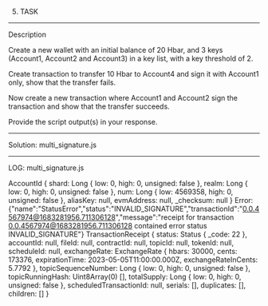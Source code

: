5. TASK
________________________________________
Description

Create a new wallet with an initial balance of 20 Hbar, and 3 keys
(Account1, Account2 and Account3) in a key list, with a key
threshold of 2.

Create transaction to transfer 10 Hbar to Account4 and sign it
with Account1 only, show that the transfer fails.

Now create a new transaction where Account1 and Account2
sign the transaction and show that the transfer succeeds.

Provide the script output(s) in your response.
________________________________________
Solution: multi_signature.js
________________________________________
LOG: multi_signature.js

AccountId {
  shard: Long { low: 0, high: 0, unsigned: false },
  realm: Long { low: 0, high: 0, unsigned: false },
  num: Long { low: 4569358, high: 0, unsigned: false },
  aliasKey: null,
  evmAddress: null,
  _checksum: null
}
Error: {"name":"StatusError","status":"INVALID_SIGNATURE","transactionId":"0.0.4567974@1683281956.711306128","message":"receipt for transaction 0.0.4567974@1683281956.711306128 contained error status INVALID_SIGNATURE"}
TransactionReceipt {
  status: Status { _code: 22 },
  accountId: null,
  fileId: null,
  contractId: null,
  topicId: null,
  tokenId: null,
  scheduleId: null,
  exchangeRate: ExchangeRate {
    hbars: 30000,
    cents: 173376,
    expirationTime: 2023-05-05T11:00:00.000Z,
    exchangeRateInCents: 5.7792
  },
  topicSequenceNumber: Long { low: 0, high: 0, unsigned: false },
  topicRunningHash: Uint8Array(0) [],
  totalSupply: Long { low: 0, high: 0, unsigned: false },
  scheduledTransactionId: null,
  serials: [],
  duplicates: [],
  children: []
}